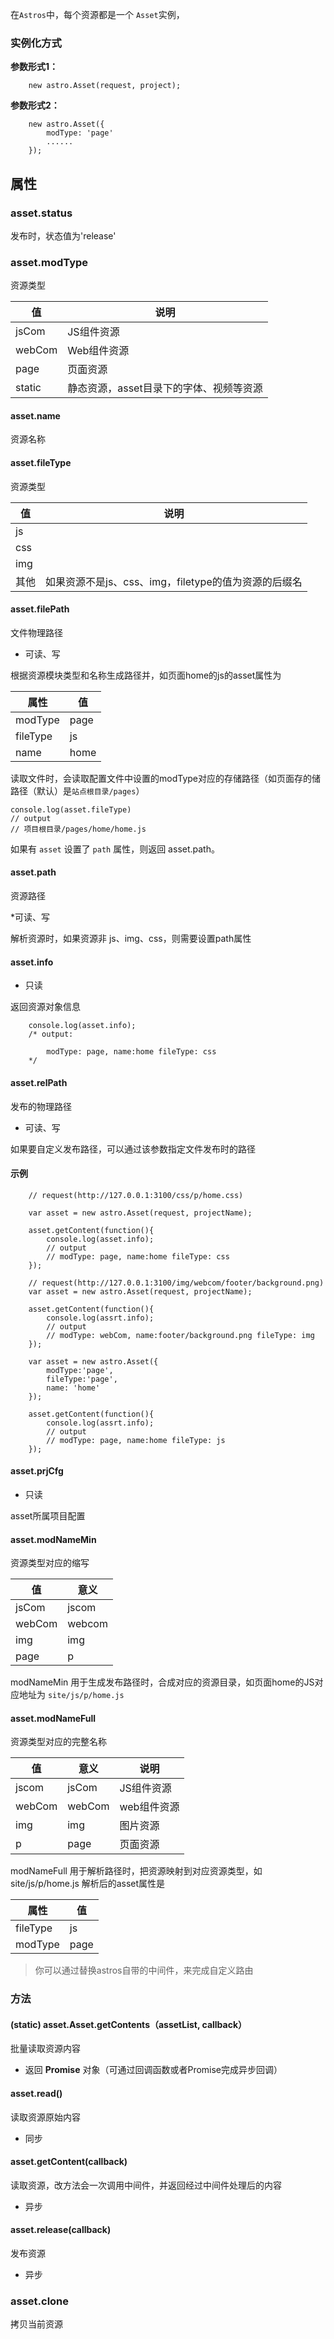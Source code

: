 在`Astros`中，每个资源都是一个 `Asset`实例，

### 实例化方式

**参数形式1：**
    
```
    new astro.Asset(request, project);
```

**参数形式2：**
    
```
    new astro.Asset({
        modType: 'page'
        ......
    });
```

## 属性
### asset.status
发布时，状态值为'release'


### asset.modType
资源类型

值   | 说明
----|----
jsCom | JS组件资源
webCom| Web组件资源
page  | 页面资源
static| 静态资源，asset目录下的字体、视频等资源

#### asset.name
资源名称

#### asset.fileType
资源类型

值 | 说明
----|----
js  |
css |
img |
其他 |如果资源不是js、css、img，filetype的值为资源的后缀名

#### asset.filePath

文件物理路径

* 可读、写

根据资源模块类型和名称生成路径并，如页面home的js的asset属性为

属性 | 值 
----|----
modType  | page 
fileType | js
name | home

读取文件时，会读取配置文件中设置的modType对应的存储路径（如页面存的储路径（默认）是`站点根目录/pages`）

    console.log(asset.fileType)
    // output
    // 项目根目录/pages/home/home.js
    
如果有 `asset` 设置了 `path` 属性，则返回 asset.path。


#### asset.path
资源路径

*可读、写

解析资源时，如果资源非 js、img、css，则需要设置path属性

#### asset.info

* 只读

返回资源对象信息

```
    console.log(asset.info);
    /* output:
    
        modType: page, name:home fileType: css
    */
```

#### asset.relPath

发布的物理路径

* 可读、写

如果要自定义发布路径，可以通过该参数指定文件发布时的路径



#### 示例
```
    // request(http://127.0.0.1:3100/css/p/home.css)
    
    var asset = new astro.Asset(request, projectName);
    
    asset.getContent(function(){
        console.log(asset.info);
        // output
        // modType: page, name:home fileType: css
    });
```
```    
    // request(http://127.0.0.1:3100/img/webcom/footer/background.png)
    var asset = new astro.Asset(request, projectName);
    
    asset.getContent(function(){
        console.log(assrt.info);
        // output
        // modType: webCom, name:footer/background.png fileType: img
    });
```
```    
    var asset = new astro.Asset({
        modType:'page',
        fileType:'page',
        name: 'home'
    });
    
    asset.getContent(function(){
        console.log(assrt.info);
        // output
        // modType: page, name:home fileType: js
    });
```

#### asset.prjCfg

* 只读

asset所属项目配置

#### asset.modNameMin
资源类型对应的缩写

值|意义
----|----
jsCom|jscom
webCom|webcom
img|img
page|p

modNameMin 用于生成发布路径时，合成对应的资源目录，如页面home的JS对应地址为 `site/js/p/home.js`

#### asset.modNameFull
资源类型对应的完整名称

值|意义|说明
----|----|----
jscom | jsCom|JS组件资源
webCom|webCom|web组件资源
img |img|图片资源
p   |page| 页面资源


modNameFull 用于解析路径时，把资源映射到对应资源类型，如 site/js/p/home.js 解析后的asset属性是

属性|值
----|----
fileType | js
modType | page


> 你可以通过替换astros自带的中间件，来完成自定义路由

### 方法

#### (static) asset.Asset.getContents（assetList, callback）

批量读取资源内容

* 返回 **Promise** 对象（可通过回调函数或者Promise完成异步回调）

#### asset.read()
读取资源原始内容

* 同步

#### asset.getContent(callback)

读取资源，改方法会一次调用中间件，并返回经过中间件处理后的内容

* 异步

#### asset.release(callback)
发布资源

* 异步

### asset.clone

拷贝当前资源